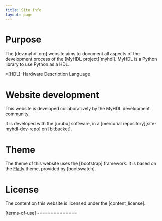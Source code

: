 ```yaml
---
title: Site info 
layout: page 
---
```


Purpose
=======

The [dev.myhdl.org] website aims to document all aspects of the development
process of the [MyHDL project][myhdl]. MyHDL is a Python library to use Python
as a HDL.

*[HDL]: Hardware Description Language 

Website development
===================

This website is developed collaboratively by the MyHDL development
community. 

It is developed with the [urubu] software, in a
[mercurial repository][site-myhdl-dev-repo] on [bitbucket].

Theme
=====

The theme of this website uses the [bootstrap] framework.  It is based on the
[Flatly][flatly] theme, provided by [bootswatch].

[flatly]:  http://bootswatch.com/flatly/

License
=======

The content on this website is licensed
under the [content_license].

[terms-of-use]
-=============








